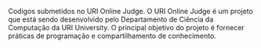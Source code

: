 Codigos submetidos no URI Online Judge. O URI Online Judge é um projeto que está sendo desenvolvido pelo Departamento de Ciência da Computação da URI University. O principal objetivo do projeto é fornecer práticas de programação e compartilhamento de conhecimento.
